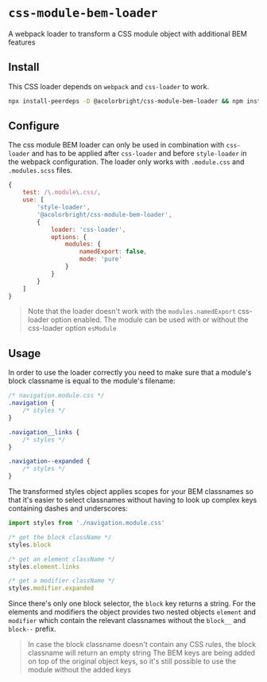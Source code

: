 # `css-module-bem-loader`

A webpack loader to transform a CSS module object with additional BEM features

## Install

This CSS loader depends on `webpack` and `css-loader` to work.

```sh
npx install-peerdeps -D @acolorbright/css-module-bem-loader && npm install -DE @acolorbright/css-module-bem-loader
```

## Configure

The css module BEM loader can only be used in combination with `css-loader` and has to be applied after `css-loader` and before `style-loader` in the webpack configuration. The loader only works with `.module.css` and `.modules.scss` files.

```js
{
	test: /\.module\.css/,
	use: [
		'style-loader',
		'@acolorbright/css-module-bem-loader',
		{
			loader: 'css-loader',
			options: {
				modules: {
					namedExport: false,
					mode: 'pure'
				}
			}
		}
	]
}
```

> Note that the loader doesn't work with the `modules.namedExport` css-loader option enabled.
> The module can be used with or without the css-loader option `esModule`

## Usage

In order to use the loader correctly you need to make sure that a module's block classname is equal to the module's filename:

```css
/* navigation.module.css */
.navigation {
	/* styles */
}

.navigation__links {
	/* styles */
}

.navigation--expanded {
	/* styles */
}
```

The transformed styles object applies scopes for your BEM classnames so that it's easier to select classnames without having to look up complex keys containing dashes and underscores:

```js
import styles from './navigation.module.css'

/* get the block className */
styles.block

/* get an element className */
styles.element.links

/* get a modifier className */
styles.modifier.expanded
```

Since there's only one block selector, the `block` key returns a string. For the elements and modifiers the object provides two nested objects `element` and `modifier` which contain the relevant classnames without the `block__` and `block--` prefix.

> In case the block classname doesn't contain any CSS rules, the block classname will return an empty string
> The BEM keys are being added on top of the original object keys, so it's still possible to use the module without the added keys
